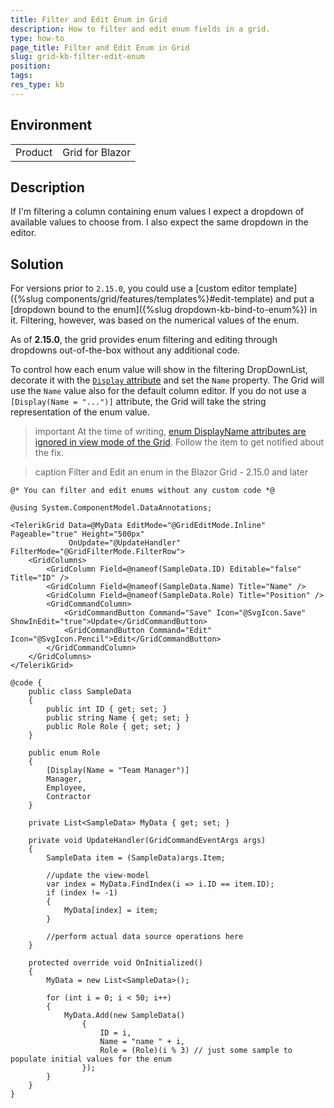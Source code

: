 ```yaml
---
title: Filter and Edit Enum in Grid
description: How to filter and edit enum fields in a grid.
type: how-to
page_title: Filter and Edit Enum in Grid
slug: grid-kb-filter-edit-enum
position: 
tags: 
res_type: kb
---
```


## Environment
<table>
	<tbody>
		<tr>
			<td>Product</td>
			<td>Grid for Blazor</td>
		</tr>
	</tbody>
</table>


## Description

If I'm filtering a column containing enum values I expect a dropdown of available values to choose from. I also expect the same dropdown in the editor.


## Solution

For versions prior to `2.15.0`, you could use a [custom editor template]({%slug components/grid/features/templates%}#edit-template) and put a [dropdown bound to the enum]({%slug dropdown-kb-bind-to-enum%}) in it. Filtering, however, was based on the numerical values of the enum.

As of **2.15.0**, the grid provides enum filtering and editing through dropdowns out-of-the-box without any additional code.

To control how each enum value will show in the filtering DropDownList, decorate it with the [`Display` attribute](https://learn.microsoft.com/en-us/dotnet/api/microsoft.openapi.attributes.displayattribute) and set the `Name` property. The Grid will use the `Name` value also for the default column editor. If you do not use a `[Display(Name = "...")]` attribute, the Grid will take the string representation of the enum value.

>important At the time of writing, [enum DisplayName attributes are ignored in view mode of the Grid](https://feedback.telerik.com/blazor/1521947-enum-displayname-attributes-are-ignored-in-view-mode-of-the-grid). Follow the item to get notified about the fix.

>caption Filter and Edit an enum in the Blazor Grid - 2.15.0 and later

````CSHTML
@* You can filter and edit enums without any custom code *@

@using System.ComponentModel.DataAnnotations;

<TelerikGrid Data=@MyData EditMode="@GridEditMode.Inline" Pageable="true" Height="500px"
             OnUpdate="@UpdateHandler" FilterMode="@GridFilterMode.FilterRow">
    <GridColumns>
        <GridColumn Field=@nameof(SampleData.ID) Editable="false" Title="ID" />
        <GridColumn Field=@nameof(SampleData.Name) Title="Name" />
        <GridColumn Field=@nameof(SampleData.Role) Title="Position" />
        <GridCommandColumn>
            <GridCommandButton Command="Save" Icon="@SvgIcon.Save" ShowInEdit="true">Update</GridCommandButton>
            <GridCommandButton Command="Edit" Icon="@SvgIcon.Pencil">Edit</GridCommandButton>
        </GridCommandColumn>
    </GridColumns>
</TelerikGrid>

@code {
    public class SampleData
    {
        public int ID { get; set; }
        public string Name { get; set; }
        public Role Role { get; set; }
    }

    public enum Role
    {
        [Display(Name = "Team Manager")]
        Manager,
        Employee,
        Contractor
    }

    private List<SampleData> MyData { get; set; }

    private void UpdateHandler(GridCommandEventArgs args)
    {
        SampleData item = (SampleData)args.Item;

        //update the view-model
        var index = MyData.FindIndex(i => i.ID == item.ID);
        if (index != -1)
        {
            MyData[index] = item;
        }

        //perform actual data source operations here
    }

    protected override void OnInitialized()
    {
        MyData = new List<SampleData>();

        for (int i = 0; i < 50; i++)
        {
            MyData.Add(new SampleData()
                {
                    ID = i,
                    Name = "name " + i,
                    Role = (Role)(i % 3) // just some sample to populate initial values for the enum
                });
        }
    }
}
````
